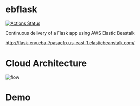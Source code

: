 # ebflask
[![Actions Status](https://codebuild.us-east-1.amazonaws.com/badges?uuid=eyJlbmNyeXB0ZWREYXRhIjoiZUx0aUVKNndVZXFkcjdLOUtiUWlqWUVSNUYyVEx6TlhEcjlVVTZlQ29jaEY3a0JwQlVVdDZGZktUMG9KMkd1VkpJNUZVRlpZUmFGcWpkc0xDblVqeDM0PSIsIml2UGFyYW1ldGVyU3BlYyI6ImxLSG5sY1dEK2p3T1FIN0MiLCJtYXRlcmlhbFNldFNlcmlhbCI6MX0%3D&branch=main)](https://github.com/JiamanBettyWu/ebflask)


Continuous delivery of a Flask app using AWS Elastic Beastalk


http://flask-env.eba-7pasacfp.us-east-1.elasticbeanstalk.com/

# Cloud Architecture
![flow](https://user-images.githubusercontent.com/45084684/100038332-cb783680-2dd1-11eb-9b18-d75ecfc9fb6f.png)

# Demo
